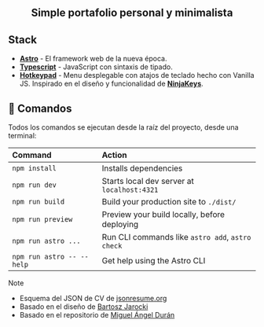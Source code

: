 <div align="center">
<h2>
    Simple portafolio personal y minimalista
</h2>
</div>

## Stack

- [**Astro**](https://astro.build/) - El framework web de la nueva época.
- [**Typescript**](https://www.typescriptlang.org/) - JavaScript con sintaxis de tipado.
- [**Hotkeypad**](https://github.com/jesubohr/hotkeypad) - Menu desplegable con atajos de teclado hecho con Vanilla JS. Inspirado en el diseño y funcionalidad de [**NinjaKeys**](https://github.com/ssleptsov/ninja-keys).

## 🧞 Comandos

Todos los comandos se ejecutan desde la raíz del proyecto, desde una terminal:

| Command                   | Action                                           |
| :------------------------ | :----------------------------------------------- |
| `npm install`             | Installs dependencies                            |
| `npm run dev`             | Starts local dev server at `localhost:4321`      |
| `npm run build`           | Build your production site to `./dist/`          |
| `npm run preview`         | Preview your build locally, before deploying     |
| `npm run astro ...`       | Run CLI commands like `astro add`, `astro check` |
| `npm run astro -- --help` | Get help using the Astro CLI                     |

> [!NOTE]
>
> - Esquema del JSON de CV de <a href="https://jsonresume.org/schema/">jsonresume.org</a>
> - Basado en el diseño de <a href="https://github.com/BartoszJarocki/cv">Bartosz Jarocki</a>
> - Basado en el repositorio de <a href="https://github.com/midudev/minimalist-portfolio-json">Miguel Ángel Durán</a>
